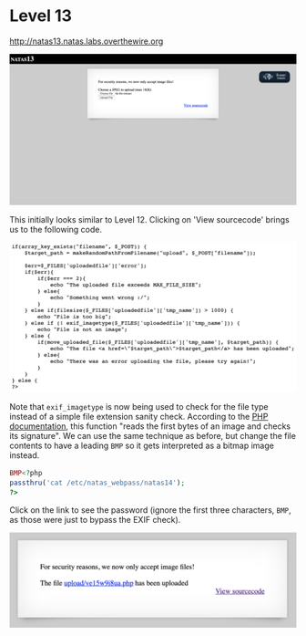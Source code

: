 # Level 13

http://natas13.natas.labs.overthewire.org

![](assets/natas13.png)

This initially looks similar to Level 12. Clicking on 'View sourcecode' brings us to the following code.

![](assets/natas13-solution-1.png)

Note that `exif_imagetype` is now being used to check for the file type instead of a simple file extension sanity check. According to the [PHP documentation](https://www.php.net/manual/en/function.exif-imagetype.ph), this function "reads the first bytes of an image and checks its signature". We can use the same technique as before, but change the file contents to have a leading `BMP` so it gets interpreted as a bitmap image instead.

```php
BMP<?php
passthru('cat /etc/natas_webpass/natas14');
?>
```

Click on the link to see the password (ignore the first three characters, `BMP`, as those were just to bypass the EXIF check).

![](assets/natas13-solution-2.png)
